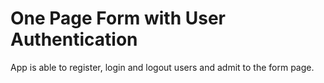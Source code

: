 # One Page Form with User Authentication

App is able to register, login and logout users and admit
to the form page.